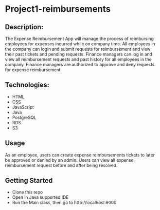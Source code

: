 # Project1-reimbursements

## Description:

The Expense Reimbursement App will manage the process of reimbursing employees for expenses incurred while on company time. All employees in the company can login and submit requests for reimbursement and view their past tickets and pending requests. Finance managers can log in and view all reimbursement requests and past history for all employees in the company. Finance managers are authorized to approve and deny requests for expense reimbursement.

## Technologies:

* HTML
* CSS
* JavaScript
* Java
* PostgreSQL
* RDS
* S3

## Usage

As an employee, users can create expense reimbursements tickets to later be approved or denied by an admin. Users can view all expense reimbursement request before and after being resolved.

## Getting Started

* Clone this repo
* Open in Java supported IDE
* Run the Main class, then go to http://localhost:9000
